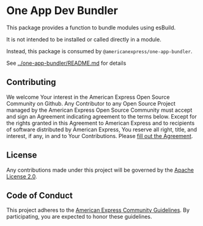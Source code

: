 # One App Dev Bundler

This package provides a function to bundle modules using esBuild.

It is not intended to be installed or called directly in a module.

Instead, this package is consumed by `@americanexpress/one-app-bundler`.

See [../one-app-bundler/README.md](../one-app-bundler/README.md) for details

## Contributing

We welcome Your interest in the American Express Open Source Community on Github. Any Contributor to
any Open Source Project managed by the American Express Open Source Community must accept and sign
an Agreement indicating agreement to the terms below. Except for the rights granted in this
Agreement to American Express and to recipients of software distributed by American Express, You
reserve all right, title, and interest, if any, in and to Your Contributions. Please
[fill out the Agreement](https://cla-assistant.io/americanexpress/one-app-cli).

## License

Any contributions made under this project will be governed by the
[Apache License 2.0](./LICENSE.txt).

## Code of Conduct

This project adheres to the [American Express Community Guidelines](../../CODE_OF_CONDUCT.md). By
participating, you are expected to honor these guidelines.
